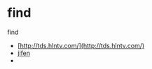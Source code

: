 # find
find

* [http://tds.hlntv.com/](http://tds.hlntv.com/)
* [jifen](http://naotu.com/Mall/)
* []()
